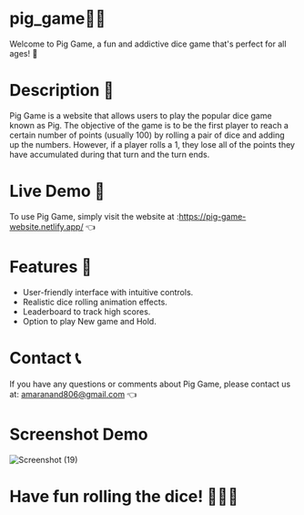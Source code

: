 # pig_game🐷🎲
Welcome to Pig Game, a fun and addictive dice game that's perfect for all ages! 🎉

# Description 📝

Pig Game is a website that allows users to play the popular dice game known as Pig. The objective of the game is to be the first player to reach a certain number of points (usually 100) by rolling a pair of dice and adding up the numbers. However, if a player rolls a 1, they lose all of the points they have accumulated during that turn and the turn ends.

# Live Demo 🚀

To use Pig Game, simply visit the website at :https://pig-game-website.netlify.app/  👈

# Features 🌟

- User-friendly interface with intuitive controls.
- Realistic dice rolling animation effects.
- Leaderboard to track high scores.
- Option to play New game and Hold.


# Contact 📞

If you have any questions or comments about Pig Game, please contact us at: amaranand806@gmail.com 👈

# Screenshot Demo 

![Screenshot (19)](https://user-images.githubusercontent.com/122713145/223183464-485745af-366c-4e57-aa34-eaf16679200a.png)

# Have fun rolling the dice! 🎲🎲🐷
